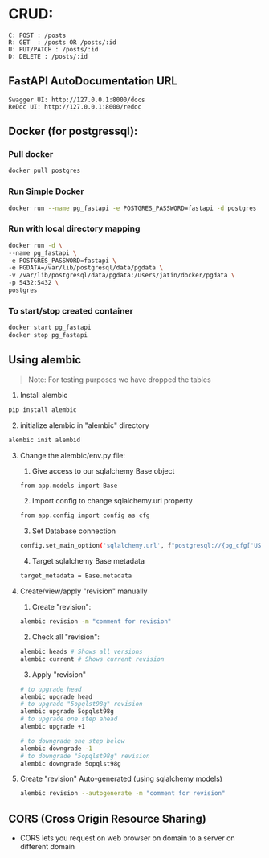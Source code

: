 # CRUD:
```
C: POST : /posts
R: GET  : /posts OR /posts/:id
U: PUT/PATCH : /posts/:id
D: DELETE : /posts/:id
```

## FastAPI AutoDocumentation URL
```text
Swagger UI: http://127.0.0.1:8000/docs
ReDoc UI: http://127.0.0.1:8000/redoc
```

## Docker (for postgressql):

### Pull docker
```bash
docker pull postgres
```

### Run Simple Docker
```bash
docker run --name pg_fastapi -e POSTGRES_PASSWORD=fastapi -d postgres
```

### Run with local directory mapping
```bash
docker run -d \
--name pg_fastapi \
-e POSTGRES_PASSWORD=fastapi \
-e PGDATA=/var/lib/postgresql/data/pgdata \
-v /var/lib/postgresql/data/pgdata:/Users/jatin/docker/pgdata \
-p 5432:5432 \
postgres
```

### To start/stop created container
```bash
docker start pg_fastapi
docker stop pg_fastapi
```

## Using alembic
> Note: For testing purposes we have dropped the tables
1. Install alembic
```bash
pip install alembic
```
2. initialize alembic in "alembic" directory
```bash
alembic init alembid
```
3. Change the alembic/env.py file:
   1. Give access to our sqlalchemy Base object
    ```bash
    from app.models import Base
    ```
   2. Import config to change sqlalchemy.url property    
    ```bash
    from app.config import config as cfg
    ```
   3. Set Database connection
    ```bash
    config.set_main_option('sqlalchemy.url', f"postgresql://{pg_cfg['USERNAME']}:{pg_cfg['PASSWORD']}@{pg_cfg['HOST']}/{pg_cfg['DATABASE']}")
    ```
   4. Target sqlalchemy Base metadata
    ```bash
    target_metadata = Base.metadata
    ```

4. Create/view/apply "revision" manually
   1. Create "revision":
   ```bash
   alembic revision -m "comment for revision"
   ```
   2. Check all "revision":
   ```bash
   alembic heads # Shows all versions
   alembic current # Shows current revision
   ```
   3. Apply "revision"
   ```bash
   # to upgrade head
   alembic upgrade head 
   # to upgrade "5opqlst98g" revision
   alembic upgrade 5opqlst98g
   # to upgrade one step ahead 
   alembic upgrade +1 
   
   # to downgrade one step below
   alembic downgrade -1 
   # to downgrade "5opqlst98g" revision
   alembic downgrade 5opqlst98g 
   ```

5. Create "revision" Auto-generated (using sqlalchemy models)
   ```bash
   alembic revision --autogenerate -m "comment for revision"
   ```

## CORS (Cross Origin Resource Sharing)
* CORS lets you request on web browser on domain to a server on different domain